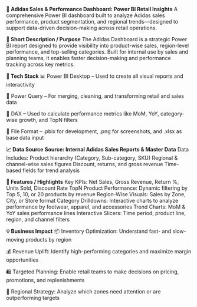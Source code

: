**👟 Adidas Sales & Performance Dashboard: Power BI Retail Insights**
A comprehensive Power BI dashboard built to analyze Adidas sales performance, product segmentation, and regional trends—designed to support data-driven decision-making across retail operations.

**📄 Short Description / Purpose**
The Adidas Dashboard is a strategic Power BI report designed to provide visibility into product-wise sales, region-level performance, and top-selling categories. Built for internal use by sales and planning teams, it enables faster decision-making and performance tracking across key metrics.

**🧰 Tech Stack**
📊 Power BI Desktop – Used to create all visual reports and interactivity

🔄 Power Query – For merging, cleaning, and transforming retail and sales data

🧠 DAX – Used to calculate performance metrics like MoM, YoY, category-wise growth, and TopN filters

📁 File Format – .pbix for development, .png for screenshots, and .xlsx as base data input

**📈 Data Source**
**Source: Internal Adidas Sales Reports & Master Data**
Data Includes:
Product hierarchy (Category, Sub-category, SKU)
Regional & channel-wise sales figures
Discount, returns, and gross revenue
Time-based fields for trend analysis

**🚀 Features / Highlights**
Key KPIs: Net Sales, Gross Revenue, Return %, Units Sold, Discount Rate
TopN Product Performance: Dynamic filtering by Top 5, 10, or 20 products by revenue
Region-Wise Visuals: Sales by Zone, City, or Store format
Category Drilldowns: Interactive charts to analyze performance by footwear, apparel, and accessories
Trend Charts: MoM & YoY sales performance lines
Interactive Slicers: Time period, product line, region, and channel filters

**💡 Business Impact**
📦 Inventory Optimization: Understand fast- and slow-moving products by region

💰 Revenue Uplift: Identify high-performing categories and maximize margin opportunities

🛍️ Targeted Planning: Enable retail teams to make decisions on pricing, promotions, and replenishments

📍 Regional Strategy: Analyze which zones need attention or are outperforming targets
